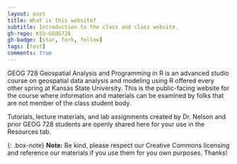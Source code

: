```yaml
---
layout: post
title: What is this website?
subtitle: Introduction to the class and class website.
gh-repo: KSU-GEOG728
gh-badge: [star, fork, follow]
tags: [test]
comments: true
---
```


GEOG 728 Geospatial Analysis and Programming in R is an advanced studio course on geospatial data analysis and modeling using R offered every other spring at Kansas State University.  This is the public-facing website for the course where information and materials can be examined by folks that are not member of the class student body. 

Tutorials, lecture materials, and lab assignments created by Dr. Nelson and prior GEOG 728 students are openly shared here for your use in the Resources tab.

{: .box-note}
**Note:** Be kind, please respect our Creative Commons licensing and reference our materials if you use them for you own purposes. Thanks!







